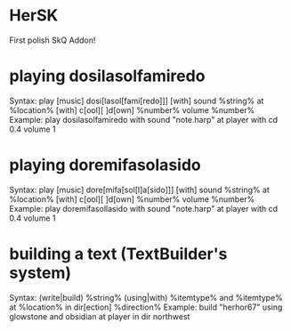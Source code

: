# HerSK
First polish SkQ Addon!

#  playing dosilasolfamiredo  #
Syntax:
play [music] dosi[lasol[fami[redo]]] [with] sound %string% at %location% [with] c[ool][ ]d[own] %number% volume %number%
Example:
play dosilasolfamiredo with sound "note.harp" at player with cd 0.4 volume 1

#  playing doremifasolasido  #
Syntax:
play [music] dore[mifa[sol[l]a[sido]]] [with] sound %string% at %location% [with] c[ool][ ]d[own] %number% volume %number%
Example:
play doremifasollasido with sound "note.harp" at player with cd 0.4 volume 1

#  building a text (TextBuilder's system)  #
Syntax:
(write|build) %string% (using|with) %itemtype% and %itemtype% at %location% in dir[ection] %direction%
Example:
build "herhor67" using glowstone and obsidian at player in dir northwest
